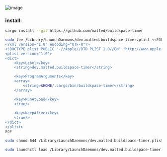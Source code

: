 ![image](https://github.com/malted/buildspace-timer/assets/59726149/daf4ab0b-0838-4dc8-b670-dfca2866282c)

### install:
```bash
cargo install --git https://github.com/malted/buildspace-timer

sudo tee /Library/LaunchDaemons/dev.malted.buildspace-timer.plist <<EOF
<?xml version="1.0" encoding="UTF-8"?>
<!DOCTYPE plist PUBLIC "-//Apple//DTD PLIST 1.0//EN" "http://www.apple.com/DTDs/PropertyList-1.0.dtd">
<plist version="1.0">
<dict>
    <key>Label</key>
    <string>dev.malted.buildspace-timer</string>

    <key>ProgramArguments</key>
    <array>
        <string>$HOME/.cargo/bin/buildspace-timer</string>
    </array>

    <key>RunAtLoad</key>
    <true/>
    
    <key>KeepAlive</key>
    <true/>
</dict>
</plist>
EOF

sudo chmod 644 /Library/LaunchDaemons/dev.malted.buildspace-timer.plist

sudo launchctl load /Library/LaunchDaemons/dev.malted.buildspace-timer.plist
```
